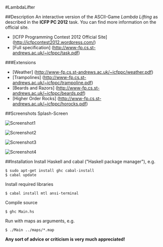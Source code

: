 #LambdaLifter

##Description
An interactive version of the ASCII-Game *Lambda Lifting* as described in the **ICFP PC 2012** task.
You can find more information on the official site.

- [ICFP Programming Contest 2012 Official Site] (http://icfpcontest2012.wordpress.com/)
- [Full specification] (http://www-fp.cs.st-andrews.ac.uk/~icfppc/task.pdf)

###Extensions

- [Weather] (http://www-fp.cs.st-andrews.ac.uk/~icfppc/weather.pdf)
- [Trampolines] (http://www-fp.cs.st-andrews.ac.uk/~icfppc/trampoline.pdf)
- [Beards and Razors] (http://www-fp.cs.st-andrews.ac.uk/~icfppc/beards.pdf)
- [Higher Order Rocks] (http://www-fp.cs.st-andrews.ac.uk/~icfppc/horocks.pdf)

##Screenshots
Splash-Screen

![Screenshot1](http://cloud.github.com/downloads/UlfS/LambdaLifter/ll4.png "Screenshot1")

![Screenshot2](http://cloud.github.com/downloads/UlfS/LambdaLifter/ll5.png "Screenshot2")

![Screenshot3](http://cloud.github.com/downloads/UlfS/LambdaLifter/ll2.png "Screenshot3")

![Screenshot4](http://cloud.github.com/downloads/UlfS/LambdaLifter/ll0.png "Screenshot4")

##Installation
Install Haskell and cabal ("Haskell package manager"), e.g.

    $ sudo apt-get install ghc cabal-install
    $ cabal update

Install required libraries

    $ cabal install mtl ansi-terminal

Compile source

    $ ghc Main.hs

Run with maps as arguments, e.g.

    $ ./Main ../maps/*.map

**Any sort of advice or criticism is very much appreciated!**